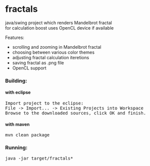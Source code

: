 fractals
========
java/swing project which renders Mandelbrot fractal <br>
for calculation boost uses OpenCL device if available <br>

Features:
 - scrolling and zooming in Mandelbrot fractal
 - choosing between various color themes
 - adjusting fractal calculation iteretions
 - saving fractal as .png file
 - OpenCL support

### Building:
#### with eclipse
<pre>
Import project to the eclipse:
File -> Import... -> Existing Projects into Workspace
Browse to the downloaded sources, click OK and finish.
</pre>

#### with maven
<pre>
mvn clean package
</pre>

### Running:
<pre>
java -jar target/fractals*
</pre>
